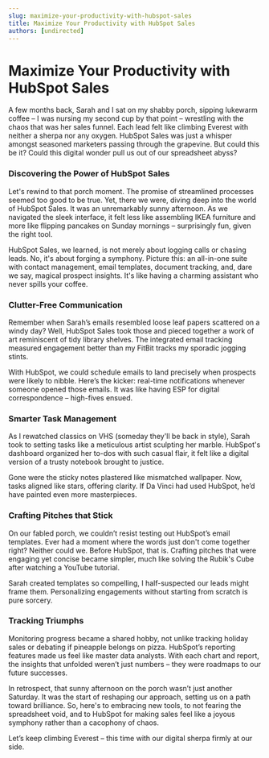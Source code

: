 ```yaml
---
slug: maximize-your-productivity-with-hubspot-sales
title: Maximize Your Productivity with HubSpot Sales
authors: [undirected]
---
```



# Maximize Your Productivity with HubSpot Sales

A few months back, Sarah and I sat on my shabby porch, sipping lukewarm coffee – I was nursing my second cup by that point – wrestling with the chaos that was her sales funnel. Each lead felt like climbing Everest with neither a sherpa nor any oxygen. HubSpot Sales was just a whisper amongst seasoned marketers passing through the grapevine. But could this be it? Could this digital wonder pull us out of our spreadsheet abyss?

### Discovering the Power of HubSpot Sales

Let's rewind to that porch moment. The promise of streamlined processes seemed too good to be true. Yet, there we were, diving deep into the world of HubSpot Sales. It was an unremarkably sunny afternoon. As we navigated the sleek interface, it felt less like assembling IKEA furniture and more like flipping pancakes on Sunday mornings – surprisingly fun, given the right tool.

HubSpot Sales, we learned, is not merely about logging calls or chasing leads. No, it's about forging a symphony. Picture this: an all-in-one suite with contact management, email templates, document tracking, and, dare we say, magical prospect insights. It's like having a charming assistant who never spills your coffee.

### Clutter-Free Communication

Remember when Sarah’s emails resembled loose leaf papers scattered on a windy day? Well, HubSpot Sales took those and pieced together a work of art reminiscent of tidy library shelves. The integrated email tracking measured engagement better than my FitBit tracks my sporadic jogging stints.

With HubSpot, we could schedule emails to land precisely when prospects were likely to nibble. Here’s the kicker: real-time notifications whenever someone opened those emails. It was like having ESP for digital correspondence – high-fives ensued.

### Smarter Task Management

As I rewatched classics on VHS (someday they'll be back in style), Sarah took to setting tasks like a meticulous artist sculpting her marble. HubSpot's dashboard organized her to-dos with such casual flair, it felt like a digital version of a trusty notebook brought to justice.

Gone were the sticky notes plastered like mismatched wallpaper. Now, tasks aligned like stars, offering clarity. If Da Vinci had used HubSpot, he’d have painted even more masterpieces.

### Crafting Pitches that Stick

On our fabled porch, we couldn’t resist testing out HubSpot’s email templates. Ever had a moment where the words just don't come together right? Neither could we. Before HubSpot, that is. Crafting pitches that were engaging yet concise became simpler, much like solving the Rubik's Cube after watching a YouTube tutorial.

Sarah created templates so compelling, I half-suspected our leads might frame them. Personalizing engagements without starting from scratch is pure sorcery.

### Tracking Triumphs

Monitoring progress became a shared hobby, not unlike tracking holiday sales or debating if pineapple belongs on pizza. HubSpot’s reporting features made us feel like master data analysts. With each chart and report, the insights that unfolded weren’t just numbers – they were roadmaps to our future successes.

In retrospect, that sunny afternoon on the porch wasn’t just another Saturday. It was the start of reshaping our approach, setting us on a path toward brilliance. So, here's to embracing new tools, to not fearing the spreadsheet void, and to HubSpot for making sales feel like a joyous symphony rather than a cacophony of chaos.

Let’s keep climbing Everest – this time with our digital sherpa firmly at our side.
